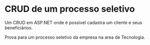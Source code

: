 # CRUD de um processo seletivo

Um CRUD em ASP.NET onde é possivel cadastra um cliente e seus beneficiários.

Prova para um processo seletivo da empresa na area de Tecnologia.

